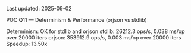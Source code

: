 Last updated: 2025-09-02

POC Q11 — Determinism & Performance (orjson vs stdlib)

Determinism: OK for stdlib and orjson
stdlib: 26212.3 ops/s, 0.038 ms/op over 20000 iters
orjson: 353912.9 ops/s, 0.003 ms/op over 20000 iters
Speedup: 13.50x
